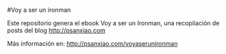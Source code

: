 #Voy a ser un ironman

Este repositorio genera el ebook Voy a ser un Ironman, una recopilación de posts del blog http://psanxiao.com

Más información en: http://psanxiao.com/voyaserunironman

